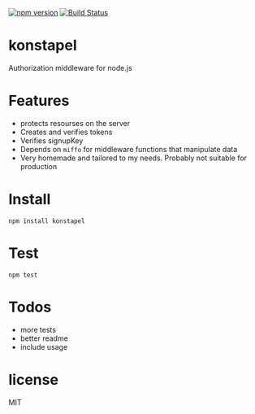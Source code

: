 [![npm version](https://badge.fury.io/js/konstapel.svg)](https://badge.fury.io/js/konstapel)
[![Build Status](https://travis-ci.org/karlpokus/konstapel.svg?branch=master)](https://travis-ci.org/karlpokus/konstapel)

# konstapel
Authorization middleware for node.js

# Features
- protects resourses on the server
- Creates and verifies tokens
- Verifies signupKey
- Depends on `miffo` for middleware functions that manipulate data
- Very homemade and tailored to my needs. Probably not suitable for production

# Install
`npm install konstapel`

# Test
`npm test`

# Todos
- more tests
- better readme
- include usage

# license
MIT
